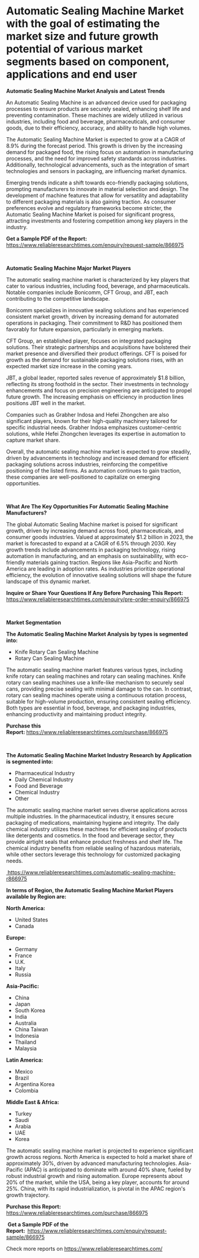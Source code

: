 <p><h1>Automatic Sealing Machine Market with the goal of estimating the market size and future growth potential of various market segments based on component, applications and end user</h1></p><p><strong>Automatic Sealing Machine Market Analysis and Latest Trends</strong></p>
<p><p>An Automatic Sealing Machine is an advanced device used for packaging processes to ensure products are securely sealed, enhancing shelf life and preventing contamination. These machines are widely utilized in various industries, including food and beverage, pharmaceuticals, and consumer goods, due to their efficiency, accuracy, and ability to handle high volumes.</p><p>The Automatic Sealing Machine Market is expected to grow at a CAGR of 8.9% during the forecast period. This growth is driven by the increasing demand for packaged food, the rising focus on automation in manufacturing processes, and the need for improved safety standards across industries. Additionally, technological advancements, such as the integration of smart technologies and sensors in packaging, are influencing market dynamics. </p><p>Emerging trends indicate a shift towards eco-friendly packaging solutions, prompting manufacturers to innovate in material selection and design. The development of machine features that allow for versatility and adaptability to different packaging materials is also gaining traction. As consumer preferences evolve and regulatory frameworks become stricter, the Automatic Sealing Machine Market is poised for significant progress, attracting investments and fostering competition among key players in the industry.</p></p>
<p><strong>Get a Sample PDF of the Report:&nbsp;</strong> <a href="https://www.reliableresearchtimes.com/enquiry/request-sample/866975?utm_campaign=2220&utm_medium=2&utm_source=Github&utm_content=ia&utm_term=10042025&utm_id=automatic-sealing-machine">https://www.reliableresearchtimes.com/enquiry/request-sample/866975</a></p>
<p>&nbsp;</p>
<p><strong>Automatic Sealing Machine Major Market Players</strong></p>
<p><p>The automatic sealing machine market is characterized by key players that cater to various industries, including food, beverage, and pharmaceuticals. Notable companies include Bonicomm, CFT Group, and JBT, each contributing to the competitive landscape.</p><p>Bonicomm specializes in innovative sealing solutions and has experienced consistent market growth, driven by increasing demand for automated operations in packaging. Their commitment to R&D has positioned them favorably for future expansion, particularly in emerging markets.</p><p>CFT Group, an established player, focuses on integrated packaging solutions. Their strategic partnerships and acquisitions have bolstered their market presence and diversified their product offerings. CFT is poised for growth as the demand for sustainable packaging solutions rises, with an expected market size increase in the coming years.</p><p>JBT, a global leader, reported sales revenue of approximately $1.8 billion, reflecting its strong foothold in the sector. Their investments in technology enhancements and focus on precision engineering are anticipated to propel future growth. The increasing emphasis on efficiency in production lines positions JBT well in the market.</p><p>Companies such as Grabher Indosa and Hefei Zhongchen are also significant players, known for their high-quality machinery tailored for specific industrial needs. Grabher Indosa emphasizes customer-centric solutions, while Hefei Zhongchen leverages its expertise in automation to capture market share.</p><p>Overall, the automatic sealing machine market is expected to grow steadily, driven by advancements in technology and increased demand for efficient packaging solutions across industries, reinforcing the competitive positioning of the listed firms. As automation continues to gain traction, these companies are well-positioned to capitalize on emerging opportunities.</p></p>
<p>&nbsp;</p>
<p><strong>What Are The Key Opportunities For Automatic Sealing Machine Manufacturers?</strong></p>
<p><p>The global Automatic Sealing Machine market is poised for significant growth, driven by increasing demand across food, pharmaceuticals, and consumer goods industries. Valued at approximately $1.2 billion in 2023, the market is forecasted to expand at a CAGR of 6.5% through 2030. Key growth trends include advancements in packaging technology, rising automation in manufacturing, and an emphasis on sustainability, with eco-friendly materials gaining traction. Regions like Asia-Pacific and North America are leading in adoption rates. As industries prioritize operational efficiency, the evolution of innovative sealing solutions will shape the future landscape of this dynamic market.</p></p>
<p><strong>Inquire or Share Your Questions If Any Before Purchasing This Report:</strong> <a href="https://www.reliableresearchtimes.com/enquiry/pre-order-enquiry/866975?utm_campaign=2220&utm_medium=2&utm_source=Github&utm_content=ia&utm_term=10042025&utm_id=automatic-sealing-machine">https://www.reliableresearchtimes.com/enquiry/pre-order-enquiry/866975</a></p>
<p>&nbsp;</p>
<p><strong>Market Segmentation</strong></p>
<p><strong>The Automatic Sealing Machine Market Analysis by types is segmented into:</strong></p>
<p><ul><li>Knife Rotary Can Sealing Machine</li><li>Rotary Can Sealing Machine</li></ul></p>
<p><p>The automatic sealing machine market features various types, including knife rotary can sealing machines and rotary can sealing machines. Knife rotary can sealing machines use a knife-like mechanism to securely seal cans, providing precise sealing with minimal damage to the can. In contrast, rotary can sealing machines operate using a continuous rotation process, suitable for high-volume production, ensuring consistent sealing efficiency. Both types are essential in food, beverage, and packaging industries, enhancing productivity and maintaining product integrity.</p></p>
<p><strong>Purchase this Report:&nbsp;</strong><a href="https://www.reliableresearchtimes.com/purchase/866975?utm_campaign=2220&utm_medium=2&utm_source=Github&utm_content=ia&utm_term=10042025&utm_id=automatic-sealing-machine">https://www.reliableresearchtimes.com/purchase/866975</a></p>
<p>&nbsp;</p>
<p><strong>The Automatic Sealing Machine Market Industry Research by Application is segmented into:</strong></p>
<p><ul><li>Pharmaceutical Industry</li><li>Daily Chemical Industry</li><li>Food and Beverage</li><li>Chemical Industry</li><li>Other</li></ul></p>
<p><p>The automatic sealing machine market serves diverse applications across multiple industries. In the pharmaceutical industry, it ensures secure packaging of medications, maintaining hygiene and integrity. The daily chemical industry utilizes these machines for efficient sealing of products like detergents and cosmetics. In the food and beverage sector, they provide airtight seals that enhance product freshness and shelf life. The chemical industry benefits from reliable sealing of hazardous materials, while other sectors leverage this technology for customized packaging needs.</p></p>
<p><a href="https://www.reliableresearchtimes.com/automatic-sealing-machine-r866975?utm_campaign=2220&utm_medium=2&utm_source=Github&utm_content=ia&utm_term=10042025&utm_id=automatic-sealing-machine">&nbsp;https://www.reliableresearchtimes.com/automatic-sealing-machine-r866975</a></p>
<p><strong>In terms of Region, the Automatic Sealing Machine Market Players available by Region are:</strong></p>
<p>
    <p> <strong> North America: </strong>
        <ul>
            <li>United States</li>
            <li>Canada</li>
        </ul>
        </p> 
    <p> <strong> Europe: </strong>
        <ul>
            <li>Germany</li>
            <li>France</li>
            <li>U.K.</li>
            <li>Italy</li>
            <li>Russia</li>
        </ul>
        </p> 
    <p> <strong> Asia-Pacific: </strong>
        <ul>
            <li>China</li>
            <li>Japan</li>
            <li>South Korea</li>
            <li>India</li>
            <li>Australia</li>
            <li>China Taiwan</li>
            <li>Indonesia</li>
            <li>Thailand</li>
            <li>Malaysia</li>
        </ul>
        </p> 
    <p> <strong> Latin America: </strong>
        <ul>
            <li>Mexico</li>
            <li>Brazil</li>
            <li>Argentina Korea</li>
            <li>Colombia</li>
        </ul>
        </p> 
    <p> <strong> Middle East & Africa: </strong>
        <ul>
            <li>Turkey</li>
            <li>Saudi</li>
            <li>Arabia</li>
            <li>UAE</li>
            <li>Korea</li>
        </ul>
    </p>
    </p>
<p><p>The automatic sealing machine market is projected to experience significant growth across regions. North America is expected to hold a market share of approximately 30%, driven by advanced manufacturing technologies. Asia-Pacific (APAC) is anticipated to dominate with around 40% share, fueled by robust industrial growth and rising automation. Europe represents about 20% of the market, while the USA, being a key player, accounts for around 25%. China, with its rapid industrialization, is pivotal in the APAC region's growth trajectory.</p></p>
<p><strong>Purchase this Report: </strong><a href="https://www.reliableresearchtimes.com/purchase/866975?utm_campaign=2220&utm_medium=2&utm_source=Github&utm_content=ia&utm_term=10042025&utm_id=automatic-sealing-machine">https://www.reliableresearchtimes.com/purchase/866975</a></p>
<p>&nbsp;<strong>Get a Sample PDF of the Report:&nbsp;&nbsp;</strong><a href="https://www.reliableresearchtimes.com/enquiry/request-sample/866975?utm_campaign=2220&utm_medium=2&utm_source=Github&utm_content=ia&utm_term=10042025&utm_id=automatic-sealing-machine">https://www.reliableresearchtimes.com/enquiry/request-sample/866975</a></p>
<p><strong></strong></p>
<p>Check more reports on <a href="https://www.reliableresearchtimes.com/?utm_campaign=2220&utm_medium=2&utm_source=Github&utm_content=ia&utm_term=10042025&utm_id=automatic-sealing-machine">https://www.reliableresearchtimes.com/</a></p>